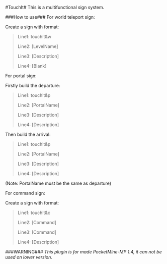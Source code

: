 #TouchIt#
This is a multifunctional sign system.

###How to use###
For world teleport sign:

Create a sign with format:
>Line1: touchit&w
>
>Line2: [LevelName]
>
>Line3: [Description]
>
>Line4: [Blank]

For portal sign:

Firstly build the departure:
>Line1: touchit&p
>
>Line2: [PortalName]
>
>Line3: [Description]
>
>Line4: [Description]

Then build the arrival:
>Line1: touchit&p
>
>Line2: [PortalName]
>
>Line3: [Description]
>
>Line4: [Description]

(Note: PortalName must be the same as departure)

For command sign:

Create a sign with format:
>Line1: touchit&c
>
>Line2: [Command]
>
>Line3: [Command]
>
>Line4: [Description]

###WARNING###
*This plugin is for made PocketMine-MP 1.4, it can not be used on lower version.*
